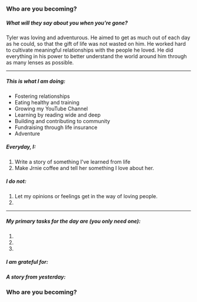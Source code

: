 ### Who are you becoming?

##### What will they say about you when you're gone?

Tyler was loving and adventurous. He aimed to get as much out of each day as he could, so that the gift of life was not wasted on him. He worked hard to cultivate meaningful relationships with the people he loved. He did everything in his power to better understand the world around him through as many lenses as possible.

---

##### This is what I am doing:

- Fostering relationships
- Eating healthy and training
- Growing my YouTube Channel
- Learning by reading wide and deep
- Building and contributing to community
- Fundraising through life insurance
- Adventure


##### Everyday, I:
1. Write a story of something I've learned from life
2. Make Jrnie coffee and tell her something I love about her.
 


##### I do not:
1. Let my opinions or feelings get in the way of loving people.
2. 

---

##### My primary tasks for the day are (you only need one):
1. 
2. 
3. 

##### I am grateful for:



##### A story from yesterday:




### Who are you becoming?
